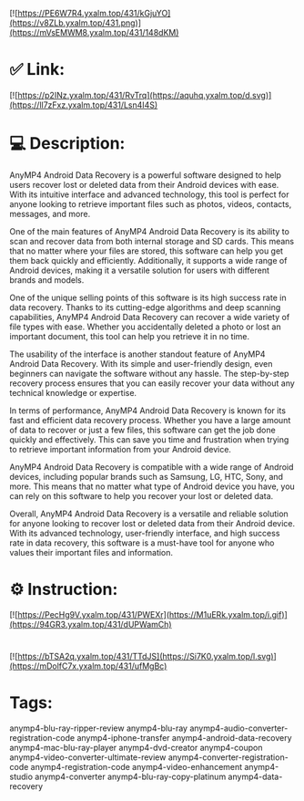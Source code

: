 [![https://PE6W7R4.yxalm.top/431/kGjuYO](https://v8ZLb.yxalm.top/431.png)](https://mVsEMWM8.yxalm.top/431/148dKM)
# ✅ Link:
[![https://p2INz.yxalm.top/431/RvTrq](https://aquhq.yxalm.top/d.svg)](https://ll7zFxz.yxalm.top/431/Lsn4I4S)
# 💻 Description:
AnyMP4 Android Data Recovery is a powerful software designed to help users recover lost or deleted data from their Android devices with ease. With its intuitive interface and advanced technology, this tool is perfect for anyone looking to retrieve important files such as photos, videos, contacts, messages, and more.

One of the main features of AnyMP4 Android Data Recovery is its ability to scan and recover data from both internal storage and SD cards. This means that no matter where your files are stored, this software can help you get them back quickly and efficiently. Additionally, it supports a wide range of Android devices, making it a versatile solution for users with different brands and models.

One of the unique selling points of this software is its high success rate in data recovery. Thanks to its cutting-edge algorithms and deep scanning capabilities, AnyMP4 Android Data Recovery can recover a wide variety of file types with ease. Whether you accidentally deleted a photo or lost an important document, this tool can help you retrieve it in no time.

The usability of the interface is another standout feature of AnyMP4 Android Data Recovery. With its simple and user-friendly design, even beginners can navigate the software without any hassle. The step-by-step recovery process ensures that you can easily recover your data without any technical knowledge or expertise.

In terms of performance, AnyMP4 Android Data Recovery is known for its fast and efficient data recovery process. Whether you have a large amount of data to recover or just a few files, this software can get the job done quickly and effectively. This can save you time and frustration when trying to retrieve important information from your Android device.

AnyMP4 Android Data Recovery is compatible with a wide range of Android devices, including popular brands such as Samsung, LG, HTC, Sony, and more. This means that no matter what type of Android device you have, you can rely on this software to help you recover your lost or deleted data.

Overall, AnyMP4 Android Data Recovery is a versatile and reliable solution for anyone looking to recover lost or deleted data from their Android device. With its advanced technology, user-friendly interface, and high success rate in data recovery, this software is a must-have tool for anyone who values their important files and information.

# ⚙️ Instruction:
[![https://PecHg9V.yxalm.top/431/PWEXr](https://M1uERk.yxalm.top/i.gif)](https://94GR3.yxalm.top/431/dUPWamCh)
#
[![https://bTSA2q.yxalm.top/431/TTdJS](https://Si7K0.yxalm.top/l.svg)](https://mDolfC7x.yxalm.top/431/ufMgBc)
# Tags:
anymp4-blu-ray-ripper-review anymp4-blu-ray anymp4-audio-converter-registration-code anymp4-iphone-transfer anymp4-android-data-recovery anymp4-mac-blu-ray-player anymp4-dvd-creator anymp4-coupon anymp4-video-converter-ultimate-review anymp4-converter-registration-code anymp4-registration-code anymp4-video-enhancement anymp4-studio anymp4-converter anymp4-blu-ray-copy-platinum anymp4-data-recovery





